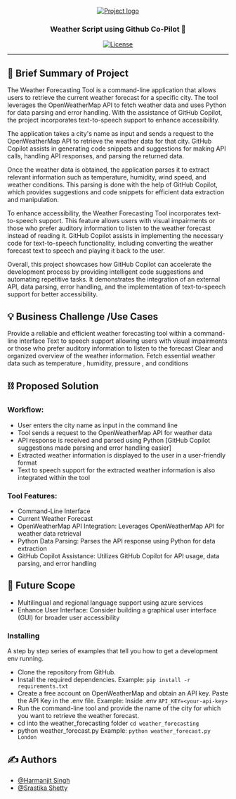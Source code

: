 <p align="center">
  <a href="" rel="noopener">
 <img src="https://i.imgur.com/AZ2iWek.png" alt="Project logo"></a>
</p>
<h3 align="center">Weather Script using Github Co-Pilot 🤖</h3>

<div align="center">

[![License](https://img.shields.io/badge/license-MIT-blue.svg)](LICENSE.md)

</div>

---


## 🧐 Brief Summary of Project <a name = "problem_statement"></a>
The Weather Forecasting Tool is a command-line application that allows users to retrieve the current weather forecast for a specific city. The tool leverages the OpenWeatherMap API to fetch weather data and uses Python for data parsing and error handling. With the assistance of GitHub Copilot, the project incorporates text-to-speech support to enhance accessibility.

The application takes a city's name as input and sends a request to the OpenWeatherMap API to retrieve the weather data for that city. GitHub Copilot assists in generating code snippets and suggestions for making API calls, handling API responses, and parsing the returned data.

Once the weather data is obtained, the application parses it to extract relevant information such as temperature, humidity, wind speed, and weather conditions. This parsing is done with the help of GitHub Copilot, which provides suggestions and code snippets for efficient data extraction and manipulation.

To enhance accessibility, the Weather Forecasting Tool incorporates text-to-speech support. This feature allows users with visual impairments or those who prefer auditory information to listen to the weather forecast instead of reading it. GitHub Copilot assists in implementing the necessary code for text-to-speech functionality, including converting the weather forecast text to speech and playing it back to the user.

Overall, this project showcases how GitHub Copilot can accelerate the development process by providing intelligent code suggestions and automating repetitive tasks. It demonstrates the integration of an external API, data parsing, error handling, and the implementation of text-to-speech support for better accessibility.

## 💡 Business Challenge /Use Cases <a name = "idea"></a>

Provide a reliable and efficient weather forecasting tool within a command-line interface
Text to speech support allowing users with visual impairments or those who prefer auditory information to listen to the forecast
Clear and organized overview of the weather information. 
Fetch essential weather data such as temperature , humidity, pressure , and conditions




## ⛓️ Proposed Solution <a name = "limitations"></a>


### Workflow:

- User enters the city name as input in the command line
- Tool sends a request to the OpenWeatherMap API for weather data
- API response is received and parsed using Python [GitHub Copilot suggestions made parsing and error handling easier]
- Extracted weather information is displayed to the user in a user-friendly format
- Text to speech support for the extracted weather information is also integrated within the tool



### Tool Features:

- Command-Line Interface
- Current Weather Forecast
- OpenWeatherMap API Integration: Leverages OpenWeatherMap API for weather data retrieval
- Python Data Parsing: Parses the API response using Python for data extraction
- GitHub Copilot Assistance: Utilizes GitHub Copilot for API usage, data parsing, and error handling



## 🚀 Future Scope <a name = "future_scope"></a>

- Multilingual and regional language support using azure services
- Enhance User Interface: Consider building a graphical user interface (GUI) for broader user accessibility

  

### Installing

A step by step series of examples that tell you how to get a development env running.
- Clone the repository from GitHub.
- Install the required dependencies. Example: ```pip install -r requirements.txt```
- Create a free account on OpenWeatherMap and obtain an API key. Paste the API Key in the .env file. Example: Inside .env ```API_KEY=<your-api-key>```
- Run the command-line tool and provide the name of the city for which you want to retrieve the weather forecast.
- cd into the weather_forecasting folder ```cd weather_forecasting```
- python weather_forecast.py <city-name> Example: ```python weather_forecast.py London```


## ✍️ Authors <a name = "authors"></a>

- [@Harmanjit Singh](https://github.com/harmanjit14)
- [@Srastika Shetty](https://github.com/srastika)


